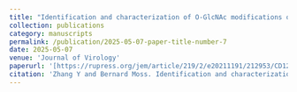 ```yaml
---
title: "Identification and characterization of O-GlcNAc modifications of a conserved orthopoxvirus core protein"
collection: publications
category: manuscripts
permalink: /publication/2025-05-07-paper-title-number-7
date: 2025-05-07
venue: 'Journal of Virology'
paperurl: '[https://rupress.org/jem/article/219/2/e20211191/212953/CD127-imprints-functional-heterogeneity-to](https://journals.asm.org/journal/jvi)'
citation: 'Zhang Y and Bernard Moss. Identification and characterization of O-GlcNAc modifications of a conserved orthopoxvirus core protein. Journal of Virology January 2025 (JVI00058-25R1).'
---
```

